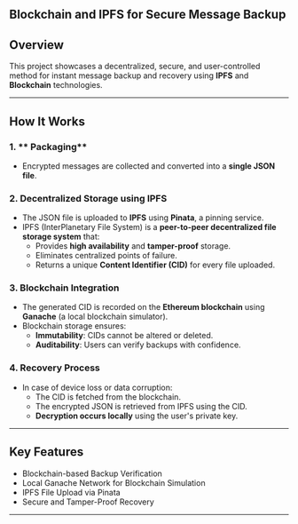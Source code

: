 
## Blockchain and IPFS for Secure Message Backup


##  Overview

This project showcases a decentralized, secure, and user-controlled method for instant message backup and recovery using **IPFS** and **Blockchain** technologies.



---

##  How It Works

### 1. ** Packaging**

- Encrypted messages are collected and converted into a **single JSON file**.

### 2. **Decentralized Storage using IPFS**
- The JSON file is uploaded to **IPFS** using **Pinata**, a pinning service.
- IPFS (InterPlanetary File System) is a **peer-to-peer decentralized file storage system** that:
  - Provides **high availability** and **tamper-proof** storage.
  - Eliminates centralized points of failure.
  - Returns a unique **Content Identifier (CID)** for every file uploaded.

### 3. **Blockchain Integration**
- The generated CID is recorded on the **Ethereum blockchain** using **Ganache** (a local blockchain simulator).
- Blockchain storage ensures:
  - **Immutability**: CIDs cannot be altered or deleted.
  - **Auditability**: Users can verify backups with confidence.

### 4. **Recovery Process**
- In case of device loss or data corruption:
  - The CID is fetched from the blockchain.
  - The encrypted JSON is retrieved from IPFS using the CID.
  - **Decryption occurs locally** using the user's private key.

---

##  Key Features

  

-  Blockchain-based Backup Verification  
-  Local Ganache Network for Blockchain Simulation  
-  IPFS File Upload via Pinata  
-  Secure and Tamper-Proof Recovery  

---


